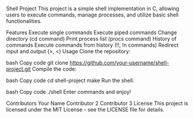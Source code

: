 Shell Project
This project is a simple shell implementation in C, allowing users to execute commands, manage processes, and utilize basic shell functionalities.

Features
Execute single commands
Execute piped commands
Change directory (cd command)
Print process list (procs command)
History of commands
Execute commands from history (!!, !n commands)
Redirect input and output (>, <)
Usage
Clone the repository:

bash
Copy code
git clone https://github.com/your-username/shell-project.git
Compile the code:

bash
Copy code
cd shell-project
make
Run the shell:

bash
Copy code
./shell
Enter commands and enjoy!

Contributors
Your Name
Contributor 2
Contributor 3
License
This project is licensed under the MIT License - see the LICENSE file for details.
